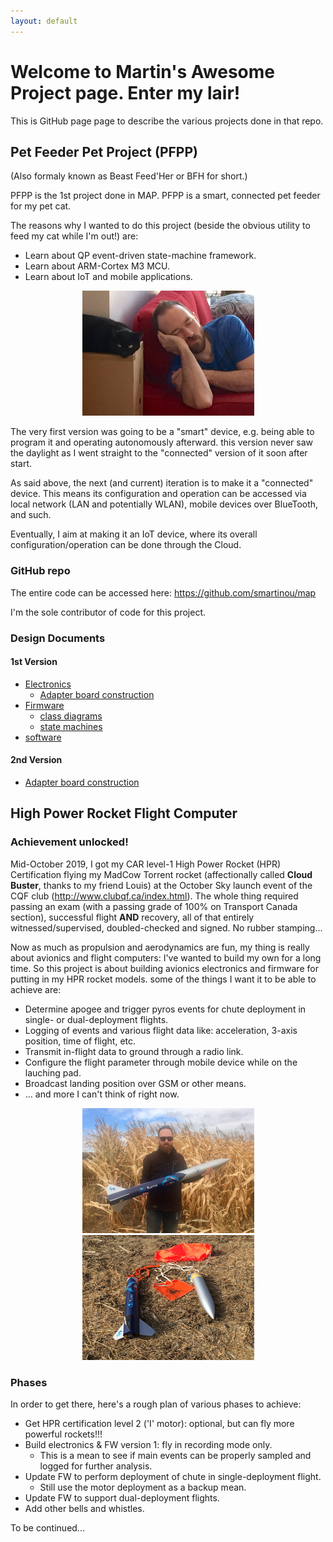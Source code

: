 ```yaml
---
layout: default
---
```


# Welcome to Martin's Awesome Project page. Enter my lair!

This is GitHub page page to describe the various projects done in that repo.

## Pet Feeder Pet Project (PFPP)

(Also formaly known as Beast Feed'Her or BFH for short.)

PFPP is the 1st project done in MAP.
PFPP is a smart, connected pet feeder for my pet cat.

The reasons why I wanted to do this project (beside the obvious utility to feed my cat while I'm out!) are:

*  Learn about QP event-driven state-machine framework.
*  Learn about ARM-Cortex M3 MCU.
*  Learn about IoT and mobile applications.

<p align="center">
  <img src="./images/SukiEtMoi.jpg" alt="Suki and Me" height="200" width="275">
</p>

The very first version was going to be a "smart" device, e.g. being able to program it and operating autonomously afterward. this version never saw the daylight as I went straight to the "connected" version of it soon after start.

As said above, the next (and current) iteration is to make it a "connected" device. This means its configuration and operation can be accessed via local network (LAN and potentially WLAN), mobile devices over BlueTooth, and such.

Eventually, I aim at making it an IoT device, where its overall configuration/operation can be done through the Cloud.

### GitHub repo

The entire code can be accessed here: https://github.com/smartinou/map

I'm the sole contributor of code for this project.

### Design Documents

#### 1st Version

*  [Electronics](./bfh_electronics)
   * [Adapter board construction](./bfh_adapter)
*  [Firmware](./bfh_firmware)
   * [class diagrams](./bfh_class_diagrams)
   * [state machines](./bfh_state_machines)
*  [software](./bfh_software)

#### 2nd Version

* [Adapter board construction](./pfpp_adapter)


## High Power Rocket Flight Computer

### Achievement unlocked!

Mid-October 2019, I got my CAR level-1 High Power Rocket (HPR) Certification flying my MadCow Torrent rocket (affectionally called **Cloud Buster**, thanks to my friend Louis) at the October Sky launch event of the CQF club (http://www.clubqf.ca/index.html). The whole thing required passing an exam (with a passing grade of 100% on Transport Canada section), successful flight **AND** recovery, all of that entirely witnessed/supervised, doubled-checked and signed. No rubber stamping...

Now as much as propulsion and aerodynamics are fun, my thing is really about avionics and flight computers: I've wanted to build my own for a long time. So this project is about building avionics electronics and firmware for putting in my HPR rocket models. some of the things I want it to be able to achieve are:

*  Determine apogee and trigger pyros events for chute deployment in single- or dual-deployment flights. 
*  Logging of events and various flight data like: acceleration, 3-axis position, time of flight, etc.
*  Transmit in-flight data to ground through a radio link.
*  Configure the flight parameter through mobile device while on the lauching pad.
*  Broadcast landing position over GSM or other means.
*  ... and more I can't think of right now.

<p align="center">
  <img src="./images/CloudBusterEtMoi.jpg" alt="CloudBuster and Me" height="200" width="275">

  <img src="./images/CloudBusterRecovery.jpg" alt="CloudBuster Recovery" height="200" width="275">
</p>

### Phases

In order to get there, here's a rough plan of various phases to achieve:

*  Get HPR certification level 2 ('I' motor): optional, but can fly more powerful rockets!!!
*  Build electronics & FW version 1: fly in recording mode only.
   *  This is a mean to see if main events can be properly sampled and logged for further analysis.
*  Update FW to perform deployment of chute in single-deployment flight.
   *  Still use the motor deployment as a backup mean.
*  Update FW to support dual-deployment flights.
*  Add other bells and whistles.

To be continued...

